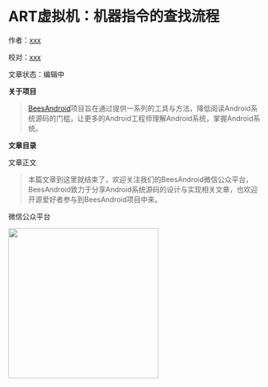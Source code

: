 # ART虚拟机：机器指令的查找流程

作者：[xxx](https://github.com/xxx)

校对：[xxx](https://github.com/xxx)

文章状态：编辑中

**关于项目**

> [BeesAndroid](https://github.com/BeesAndroid/BeesAndroid)项目旨在通过提供一系列的工具与方法，降低阅读Android系统源码的门槛，让更多的Android工程师理解Android系统，掌握Android系统。

**文章目录**



文章正文



> 本篇文章到这里就结束了，欢迎关注我们的BeesAndroid微信公众平台，BeesAndroid致力于分享Android系统源码的设计与实现相关文章，也欢迎开源爱好者参与到BeesAndroid项目中来。

微信公众平台

<img src="https://github.com/BeesAndroid/BeesAndroid/raw/master/art/wechat.png" width="300"/>